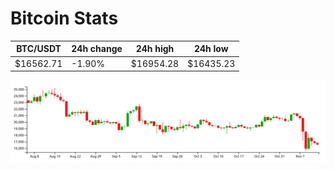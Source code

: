 # Bitcoin Stats

BTC/USDT|24h change|24h high|24h low|
|---|---|---|---|
|$16562.71|-1.90%|$16954.28|$16435.23|

<img src="./chart.svg">
